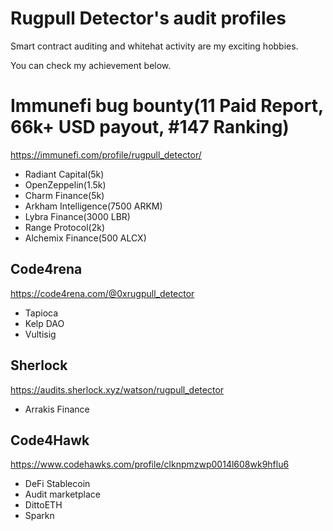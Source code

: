 # Rugpull Detector's audit profiles

Smart contract auditing and whitehat activity are my exciting hobbies.

You can check my achievement below.

# Immunefi bug bounty(11 Paid Report, 66k+ USD payout, #147 Ranking)
https://immunefi.com/profile/rugpull_detector/
- Radiant Capital(5k)
- OpenZeppelin(1.5k)
- Charm Finance(5k)
- Arkham Intelligence(7500 ARKM)
- Lybra Finance(3000 LBR)
- Range Protocol(2k)
- Alchemix Finance(500 ALCX)

## Code4rena
https://code4rena.com/@0xrugpull_detector
- Tapioca
- Kelp DAO
- Vultisig

## Sherlock
https://audits.sherlock.xyz/watson/rugpull_detector
- Arrakis Finance

## Code4Hawk
https://www.codehawks.com/profile/clknpmzwp0014l608wk9hflu6
- DeFi Stablecoin
- Audit marketplace
- DittoETH
- Sparkn


